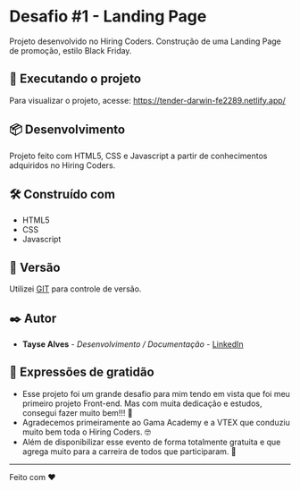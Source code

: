 # Desafio #1 - Landing Page

Projeto desenvolvido no Hiring Coders. Construção de uma Landing Page de promoção, estilo Black Friday.

## 🚀 Executando o projeto

Para visualizar o projeto, acesse: https://tender-darwin-fe2289.netlify.app/

## 📦 Desenvolvimento

Projeto feito com HTML5, CSS e Javascript a partir de conhecimentos adquiridos no Hiring Coders.

## 🛠️ Construído com

* HTML5
* CSS
* Javascript

## 📌 Versão

Utilizei [GIT](https://git-scm.com/) para controle de versão. 

## ✒️ Autor

* **Tayse Alves** - *Desenvolvimento / Documentação* - [LinkedIn](https://www.linkedin.com/in/tayse-alves/)


## 🎁 Expressões de gratidão

* Esse projeto foi um grande desafio para mim tendo em vista que foi meu primeiro projeto Front-end. Mas com muita dedicação e estudos, consegui fazer muito bem!!! 📢
* Agradecemos primeiramente ao Gama Academy e a VTEX que conduziu muito bem toda o Hiring Coders. 🤓
* Além de disponibilizar esse evento de forma totalmente gratuita e que agrega muito para a carreira de todos que participaram. 🥳


---
Feito com ❤️
